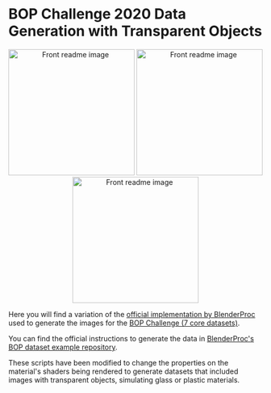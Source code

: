 # BOP Challenge 2020 Data Generation with Transparent Objects

<p align="center">
<img src="https://i.ibb.co/MsCRg5D/000014.jpg" alt="Front readme image" width=250>
<img src="https://i.ibb.co/BKwbPmS/000431.jpg" alt="Front readme image" width=250>
<img src="https://i.ibb.co/TbhYQsV/000385.jpg" alt="Front readme image" width=250>
</p>

Here you will find a variation of the [official implementation by BlenderProc](https://github.com/DLR-RM/BlenderProc/tree/main/examples/datasets/bop_challenge) used to generate the images for the [BOP Challenge (7 core datasets)](https://bop.felk.cvut.cz/datasets/).

You can find the official instructions to generate the data in [BlenderProc's BOP dataset example repository](https://github.com/DLR-RM/BlenderProc/tree/main/examples/datasets/bop_challenge).

These scripts have been modified to change the properties on the material's shaders being rendered to generate datasets that included images with transparent objects, simulating glass or plastic materials.
